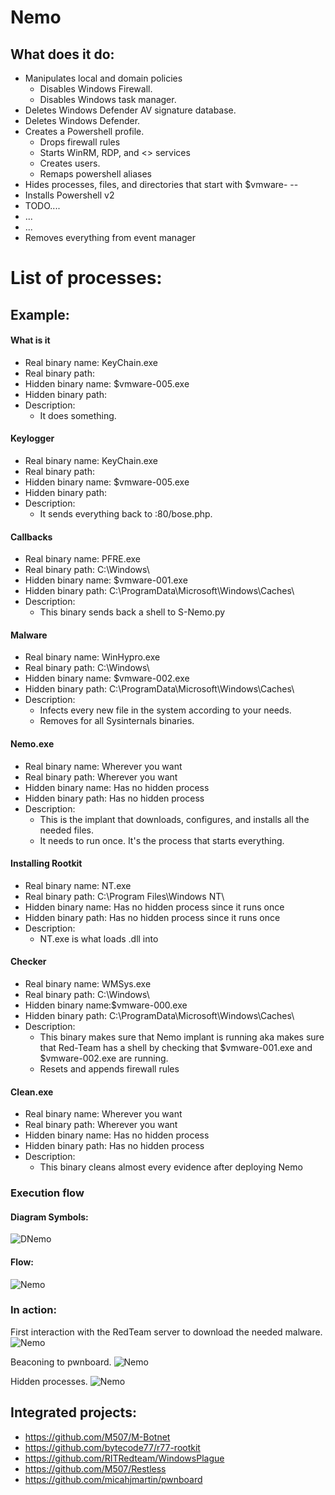 

# Nemo

## What does it do:
- Manipulates local and domain policies
  - Disables Windows Firewall.
  - Disables Windows task manager.
- Deletes Windows Defender AV signature database.
- Deletes Windows Defender.
- Creates a Powershell profile.
  - Drops firewall rules
  - Starts WinRM, RDP, and <> services
  - Creates users.
  - Remaps powershell aliases
- Hides processes, files, and directories that start with $vmware-<whatever>
-- 
- Installs Powershell v2
- TODO.... <continue>
- ...
- ...
- Removes everything from event manager




# List of processes:
## Example:
#### What is it
- Real binary name: KeyChain.exe
- Real binary path: <path>
- Hidden binary name: $vmware-005.exe
- Hidden binary path: <path>
- Description:
  - It does something.

#### Keylogger 
- Real binary name: KeyChain.exe
- Real binary path: <path>
- Hidden binary name: $vmware-005.exe
- Hidden binary path: <path>
- Description:
  - It sends everything back to <IP>:80/bose.php.

#### Callbacks
- Real binary name: PFRE.exe
- Real binary path: C:\Windows\
- Hidden binary name: $vmware-001.exe
- Hidden binary path: C:\ProgramData\Microsoft\Windows\Caches\
- Description:
  - This binary sends back a shell to S-Nemo.py

#### Malware 
- Real binary name: WinHypro.exe
- Real binary path: C:\Windows\
- Hidden binary name: $vmware-002.exe
- Hidden binary path: C:\ProgramData\Microsoft\Windows\Caches\
- Description:
  - Infects every new file in the system according to your needs.
  - Removes for all Sysinternals binaries.

#### Nemo.exe
- Real binary name: Wherever you want
- Real binary path: Wherever you want
- Hidden binary name: Has no hidden process 
- Hidden binary path: Has no hidden process
- Description:
  - This is the implant that downloads, configures, and installs all the needed files.
  - It needs to run once. It's the process that starts everything.

#### Installing Rootkit
- Real binary name: NT.exe
- Real binary path: C:\Program Files\Windows NT\
- Hidden binary name: Has no hidden process since it runs once
- Hidden binary path: Has no hidden process since it runs once
- Description:
  - NT.exe is what loads <name>.dll into <Key>

#### Checker
- Real binary name: WMSys.exe
- Real binary path: C:\Windows\
- Hidden binary name:$vmware-000.exe
- Hidden binary path: C:\ProgramData\Microsoft\Windows\Caches\
- Description:
  - This binary makes sure that Nemo implant is running aka makes sure that Red-Team has a shell by checking that $vmware-001.exe and $vmware-002.exe are running. 
  - Resets and appends firewall rules
  
#### Clean.exe
- Real binary name: Wherever you want
- Real binary path: Wherever you want
- Hidden binary name: Has no hidden process 
- Hidden binary path: Has no hidden process
- Description:
  - This binary cleans almost every evidence after deploying Nemo

### Execution flow
#### Diagram Symbols:
![DNemo](https://github.com/M507/Nemo/raw/master/Examples/NemoDiagramD.png)
#### Flow:
![Nemo](https://github.com/M507/Nemo/raw/master/Examples/NemoDiagram.png)
### In action:
First interaction with the RedTeam server to download the needed malware.
![Nemo](https://github.com/M507/Nemo/raw/master/Examples/HTTPLoading.png)

Beaconing to pwnboard.
![Nemo](https://github.com/M507/Nemo/raw/master/Examples/In-action.PNG)

Hidden processes.
![Nemo](https://raw.githubusercontent.com/M507/Nemo/master/Examples/NemoProcesses.PNG)

## Integrated projects:
- https://github.com/M507/M-Botnet
- https://github.com/bytecode77/r77-rootkit
- https://github.com/RITRedteam/WindowsPlague
- https://github.com/M507/Restless
- https://github.com/micahjmartin/pwnboard
